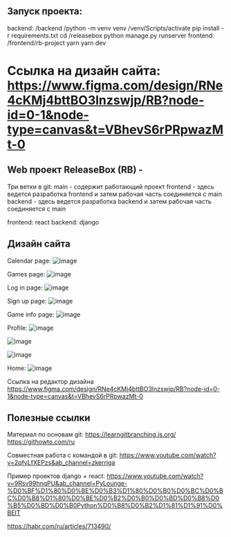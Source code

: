 ## Запуск проекта:
backend:
	/backend
	/python -m venv venv
	/venv/Scripts/activate
	pip install -r requirements.txt
	cd /releasebox
	python manage.py runserver
frontend:
	/frontend/rb-project
	yarn
	yarn dev


Ссылка на дизайн сайта:
https://www.figma.com/design/RNe4cKMj4bttBO3lnzswjp/RB?node-id=0-1&node-type=canvas&t=VBhevS6rPRpwazMt-0
=======
## Web проект ReleaseBox (RB) - 

Три ветки в git:
main - содержит работающий проект
frontend - здесь ведется разработка frontend и затем рабочая часть соединяется с main
backend - здесь ведется разработка backend и затем рабочая часть соединяется с main

frontend: react
backend: django


## Дизайн сайта

Calendar page:
![image](https://github.com/user-attachments/assets/0533e9b3-98c0-405b-b3f7-59eeea1bd3fd)

Games page:
![image](https://github.com/user-attachments/assets/91fbb579-597c-4777-b370-3ed7abac85da)

Log in page:
![image](https://github.com/user-attachments/assets/59fa1603-04f9-467d-b023-8f9339bac630)

Sign up page:
![image](https://github.com/user-attachments/assets/147c0212-403f-4e41-a92e-fc8131560d56)

Game info page:
![image](https://github.com/user-attachments/assets/4c7f7d59-e478-4f80-87cf-e196ebd388aa)

Profile:
![image](https://github.com/user-attachments/assets/b899890f-2922-4811-9104-acb6eff77752)

![image](https://github.com/user-attachments/assets/22baac41-9f1d-4599-ae04-2389438977de)

![image](https://github.com/user-attachments/assets/a2e36cf7-a6a4-4861-8a77-b22fef0b4c7b)

Home:
![image](https://github.com/user-attachments/assets/e97a3642-afce-4cc2-805b-20e90e7bbf58)



Ссылка на редактор дизайна
https://www.figma.com/design/RNe4cKMj4bttBO3lnzswjp/RB?node-id=0-1&node-type=canvas&t=VBhevS6rPRpwazMt-0


## Полезные ссылки
Материал по основам git:
https://learngitbranching.js.org/
https://githowto.com/ru

Совместная работа с командой в git:
https://www.youtube.com/watch?v=2qfyLfXEPzs&ab_channel=zkerriga


Пример проектов django + react:
https://www.youtube.com/watch?v=9Rsv99hnqPU&ab_channel=PyLounge-%D0%BF%D1%80%D0%BE%D0%B3%D1%80%D0%B0%D0%BC%D0%BC%D0%B8%D1%80%D0%BE%D0%B2%D0%B0%D0%BD%D0%B8%D0%B5%D0%BD%D0%B0Python%D0%B8%D0%B2%D1%81%D1%91%D0%BEIT

https://habr.com/ru/articles/713490/
